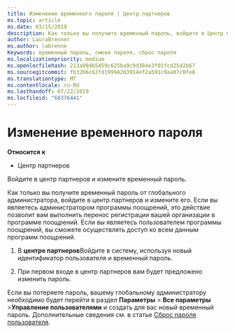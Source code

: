```yaml
---
title: Изменение временного пароля | Центр партнеров
ms.topic: article
ms.date: 03/15/2019
description: Как только вы получите временный пароль, войдите в Центр партнеров и измените его.
author: LauraBrenner
ms.author: labrenne
Keywords: временный пароль, смена пароля, сброс пароля
ms.localizationpriority: medium
ms.openlocfilehash: 213a994b5459c625ba9c9d384e3f01fcd25d2b67
ms.sourcegitcommit: fb3266c62fd19994263914ef2a591c9aa07c0fe8
ms.translationtype: MT
ms.contentlocale: ru-RU
ms.lasthandoff: 07/22/2019
ms.locfileid: "68376441"
---
```

# <a name="change-your-temporary-password"></a>Изменение временного пароля

**Относится к**

-  Центр партнеров

Войдите в центр партнеров и измените временный пароль.

Как только вы получите временный пароль от глобального администратора, войдите в центр партнеров и измените его. Если вы являетесь администратором программы поощрений, это действие позволит вам выполнить перенос регистрации вашей организации в программе поощрений. Если вы являетесь пользователем программы поощрений, вы сможете осуществлять доступ ко всем данным программ поощрений.

1.  В **центре партнеров**Войдите в систему, используя новый идентификатор пользователя и временный пароль.

2.  При первом входе в центр партнеров вам будет предложено изменить пароль.

Если вы потеряете пароль, вашему глобальному администратору необходимо будет перейти в раздел **Параметры** > **Все параметры** >**Управление пользователями** и создать для вас новый временный пароль.
Дополнительные сведения см. в статье [Сброс пароля пользователя](reset-a-user-password.md).


 

 



